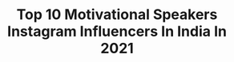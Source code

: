 ---
title: Top 10 Motivational Speakers Instagram Influencers In India In 2021
description: >-
  Find top motivational speakers Instagram influencers in India in 2021. Most popular hashtags: #love #reels #motivational.
platform: Instagram
hits: 105
text_top: See the most popular Instagram profiles on inBeat.
text_bottom: Our search engine has 105 Instagram influencers like this in India for you to contact.
profiles:
  - username: "nikitasharma_official"
    fullname: >-
      Nikita Sharma
    bio: >-
      ✨ Self love first 🔬 Microbiologist 🎤 5 time-TEDxSpeaker ❤️ Body positivity advocate 🎤 Motivational speaker 🎗 Founder: Silver Linings
    location: "India"
    followers: 1501909
    engagement: 286
    commentsToLikes: 0.016278
    id: ck0txab1aigmi0i1957i3izdh
    verified: true
    hashtags: "#explore, #diwali2020, #feelkaroreelkaro, #feelitreelit"
  - username: "shamasikander"
    fullname: >-
      Shama Sikander
    bio: >-
      Official account of Shama Sikander For Collabs:- shama@shamasikander.in Actor | Producer | Entrepreneur | Motivational Speaker | Public Figure
    location: "India"
    followers: 1878740
    engagement: 180
    commentsToLikes: 0.011232
    id: ck15pyd4208tk0i19x8fszhp1
    verified: true
    hashtags: "#happybirthday, #actorslife, #actor, #letgo"
  - username: "ipsindianpoliceservice"
    fullname: >-
      Indian Police Service
    bio: >-
      Paid Pramotion Available IPS🚓 Motivational speaker वो करना है जिसे लोग कहते है कि " ये नही हो सकता " @ipsindianpoliceservice Admin @mohit_sharmaaa
    location: "India"
    followers: 51173
    engagement: 441
    commentsToLikes: 0.002183
    id: ckaovdqm445n30i78vi33l5w1
    verified: false
    hashtags: "#ips, #upsc, #respectpolice, #uniform"
  - username: "shri_krishnapriya_ji"
    fullname: >-
      Shri krishnapriya Ji
    bio: >-
      Welcome To Official A/c of Krishnapriya Ji Maharaj Motivational Speaker | Religious Preacher | Social Worker Watch new release bhajan👇👇
    location: "India"
    followers: 150692
    engagement: 269
    commentsToLikes: 0.031920
    id: ck14ham2x9dq70i19ca9w69zy
    verified: false
    hashtags: "#quoteoftheday, #motivational, #inspirational, #shri"
  - username: "shailab_shaikh_official_7"
    fullname: >-
      The Shailab Shaikh 🇮🇳 ( शैलब )
    bio: >-
      Motivational Speaker / Cricketer 🇮🇳 Youtuber / Tiktok / Singer 500k+ Tiktok Dm or Email for Collaboration 📩 Sahawar - Aligarh 🏠 1999🎂 New video 👇
    location: "India"
    followers: 33695
    engagement: 806
    commentsToLikes: 0.031804
    id: ck9h9zrwaamhj0j78cjdux7th
    verified: false
    hashtags: "#shailabkiawaaz, #shailabshadan, #shailabshaikh, #sahawarmerijaan"
  - username: "selflove_speaker"
    fullname: >-
      Daniel Khargie Speaks
    bio: >-
      👉🏼MOTIVATIONAL SPEAKER 🗣 👇🏼 SHARING MY WISDOM THROUGH 👇🏼 • MOTIVATIONAL QUOTES • INSPIRATIONAL QUOTES • SELF LOVE QUOTES • QUOTES AND SAYINGS
    location: "India"
    followers: 11156
    engagement: 599
    commentsToLikes: 0.175304
    id: ck9wf8qjmnpof0j7828p3ogah
    verified: false
    hashtags: "#motivational, #motivationalquote, #heartbreak, #motivationalspeaker"
  - username: "karinaleblanc"
    fullname: >-
      Karina LeBlanc
    bio: >-
      LIVE UR WHY MOM,Retired🇨🇦GK.5 WorldCups,2Olympics🥉Head of Womens⚽️ @concacaf Motivational Speaker/TV Personality.UNICEF ambassador.FIFAlegend.Believer
    location: "India"
    followers: 18873
    engagement: 384
    commentsToLikes: 0.038350
    id: ck15sz7eqfk2n0i19sl9dnufc
    verified: true
    hashtags: "#proudmama, #blessed, #unicefambassador, #workingmoms"
  - username: "imspandanaofficial"
    fullname: >-
      Spandana Palli
    bio: >-
      Model/Actor/Motivational Speaker Femina Miss India Chhattisgarh 2018👑 Miss Getaway Goddess 2018 💥 Email For work Queries/Collaboration
    location: "India"
    followers: 33115
    engagement: 255
    commentsToLikes: 0.057122
    id: ckaoz19yhjy4c0i78ib46wqhj
    verified: false
    hashtags: "#throwback, #vit, #vijayawada, #harekrishna"
  - username: "mr_jsb_07"
    fullname: >-
      Jyoti Sankar Bharali [ JSB ]
    bio: >-
      Mechanical Engineer, Actor,YouTuber, Motivational speaker ( 2 Million fam❤️ ) My YouTube channel⬇️Mr_JSB_07
    location: "India"
    followers: 49669
    engagement: 228
    commentsToLikes: 0.050464
    id: ck8wfb3gofg9q0j78luhpvwgf
    verified: false
    hashtags: "#reels"
  - username: "anupampkher"
    fullname: >-
      Anupam Kher
    bio: >-
      Actor/Teacher/Author/Motivational Speaker
    location: "India"
    followers: 3403659
    engagement: 126
    commentsToLikes: 0.014997
    id: ck0w1anlmidzy0i19gyglta00
    verified: true
    hashtags: "#lailamajnu, #lockdown, #dularirocks, #mondaymotivation"
---